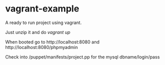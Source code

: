vagrant-example
===============

A ready to run project using vagrant.


Just unzip it and do *vagrant up*

When booted go to http://localhost:8080 and http://localhost:8080/phpmyadmin


Check into /puppet/manifests/project.pp for the mysql dbname/login/pass
